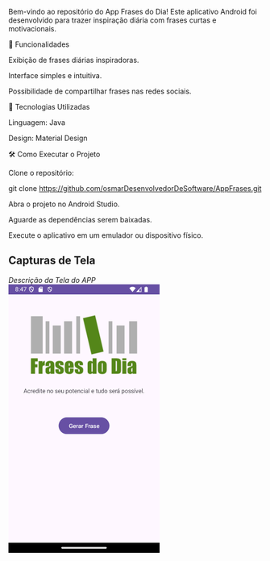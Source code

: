 Bem-vindo ao repositório do App Frases do Dia! Este aplicativo Android foi desenvolvido para trazer inspiração diária com frases curtas e motivacionais.

📱 Funcionalidades

Exibição de frases diárias inspiradoras.

Interface simples e intuitiva.

Possibilidade de compartilhar frases nas redes sociais.

🚀 Tecnologias Utilizadas

Linguagem: Java

Design: Material Design

🛠️ Como Executar o Projeto

Clone o repositório:

git clone https://github.com/osmarDesenvolvedorDeSoftware/AppFrases.git

Abra o projeto no Android Studio.

Aguarde as dependências serem baixadas.

Execute o aplicativo em um emulador ou dispositivo físico.

## Capturas de Tela

*Descrição da Tela do APP*  
<img src="https://github.com/osmarDesenvolvedorDeSoftware/AppFrases/blob/master/app/src/main/res/drawable/Screenshot_20250128_174717.png" alt="Tela Inicial" width="300"/>

